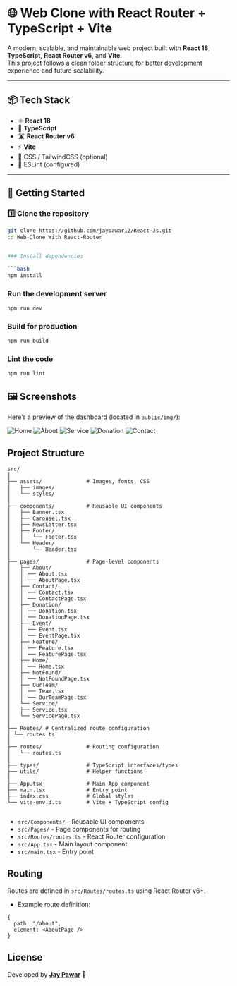 # 🌐 Web Clone with React Router + TypeScript + Vite

A modern, scalable, and maintainable web project built with **React 18**, **TypeScript**, **React Router v6**, and **Vite**.  
This project follows a clean folder structure for better development experience and future scalability.

---

## 📦 Tech Stack

- ⚛️ **React 18**
- 📘 **TypeScript**
- 🛣 **React Router v6**
- ⚡ **Vite**
- 🎨 CSS / TailwindCSS (optional)
- 🧹 ESLint (configured)

---

## 🚀 Getting Started

### 1️⃣ Clone the repository

```bash
git clone https://github.com/jaypawar12/React-Js.git
cd Web-Clone With React-Router


### Install dependencies

```bash
npm install
```

### Run the development server

```bash
npm run dev
```

### Build for production

```bash
npm run build
```

### Lint the code

```bash
npm run lint
```

## 🖼️ Screenshots

Here’s a preview of the dashboard (located in `public/img/`):

![Home](Public/img/Home.png)
![About](Public/img/About.png)
![Service](Public/img/Service.png)
![Donation](Public/img/Donation.png)
![Contact](Public/img/Contact.png)


## Project Structure

```
src/
│
├── assets/              # Images, fonts, CSS
│   ├── images/
│   └── styles/
│
├── components/          # Reusable UI components
│   ├── Banner.tsx
│   ├── Carousel.tsx
│   ├── NewsLetter.tsx
│   ├── Footer/
│   │   └── Footer.tsx
│   └── Header/
│       └── Header.tsx
│
├── pages/               # Page-level components
│   ├── About/
│   │ ├── About.tsx
│   │ └── AboutPage.tsx
│   ├── Contact/
│   │ ├── Contact.tsx
│   │ └── ContactPage.tsx
│   ├── Donation/
│   │ ├── Donation.tsx
│   │ └── DonationPage.tsx
│   ├── Event/
│   │ ├── Event.tsx
│   │ └── EventPage.tsx
│   ├── Feature/
│   │ ├── Feature.tsx
│   │ └── FeaturePage.tsx
│   ├── Home/
│   │ └── Home.tsx
│   ├── NotFound/
│   │ └── NotFoundPage.tsx
│   ├── OurTeam/
│   │ ├── Team.tsx
│   │ └── OurTeamPage.tsx
│   └── Service/
│   ├── Service.tsx
│   └── ServicePage.tsx
│
├── Routes/ # Centralized route configuration
│ └── routes.ts
│
├── routes/              # Routing configuration
│   └── routes.ts
│
├── types/               # TypeScript interfaces/types
├── utils/               # Helper functions
│
├── App.tsx              # Main App component
├── main.tsx             # Entry point
├── index.css            # Global styles
└── vite-env.d.ts        # Vite + TypeScript config


```

- `src/Components/` - Reusable UI components
- `src/Pages/` - Page components for routing
- `src/Routes/routes.ts` - React Router configuration
- `src/App.tsx` - Main layout component
- `src/main.tsx` - Entry point

## Routing

Routes are defined in `src/Routes/routes.ts` using React Router v6+.

- Example route definition:

```
{
  path: "/about",
  element: <AboutPage />
}

```

## License

Developed by **[Jay Pawar](https://github.com/jaypawar12)** 🚀
